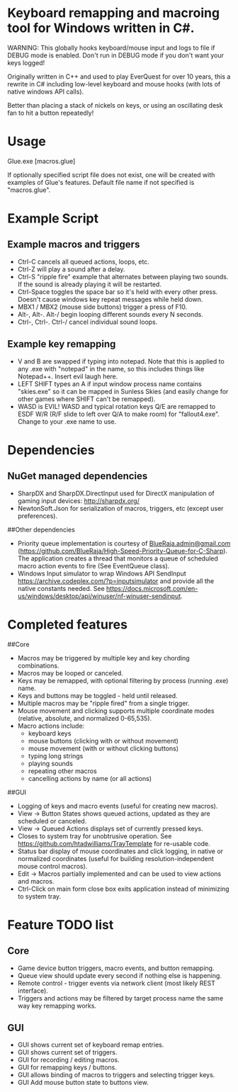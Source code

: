 # Keyboard remapping and macroing tool for Windows written in C#.

WARNING: This globally hooks keyboard/mouse input and logs to file if DEBUG mode is enabled. Don't run in DEBUG mode if you don't want your keys logged!

Originally written in C++ and used to play EverQuest for over 10 years, this a rewrite in C# including low-level keyboard and mouse hooks (with lots of native windows API calls).

Better than placing a stack of nickels on keys, or using an oscillating desk fan to hit a button repeatedly!

# Usage

Glue.exe [macros.glue]

If optionally specified script file does not exist, one will be created with examples of Glue's features.
Default file name if not specified is "macros.glue".

# Example Script

## Example macros and triggers
* Ctrl-C cancels all queued actions, loops, etc.
* Ctrl-Z will play a sound after a delay.
* Ctrl-S "ripple fire" example that alternates between playing two sounds. If the sound is already playing it will be restarted.
* Ctrl-Space toggles the space bar so it's held with every other press. Doesn't cause windows key repeat messages while held down.
* MBX1 / MBX2 (mouse side buttons) trigger a press of F10.
* Alt-, Alt-. Alt-/ begin looping different sounds every N seconds.
* Ctrl-, Ctrl-. Ctrl-/ cancel individual sound loops. 

## Example key remapping
* V and B are swapped if typing into notepad. Note that this is applied to any .exe with "notepad" in the name, so this includes things like Notepad++. Insert evil laugh here.
* LEFT SHIFT types an A if input window process name contains "skies.exe" so it can be mapped in Sunless Skies (and easily change for other games where SHIFT can't be remapped).
* WASD is EVIL! WASD and typical rotation keys Q/E are remapped to ESDF W/R (R/F slide to left over Q/A to make room) for "fallout4.exe". Change to your .exe name to use.

# Dependencies

## NuGet managed dependencies
* SharpDX and SharpDX.DirectInput used for DirectX manipulation of gaming input devices: http://sharpdx.org/ 
* NewtonSoft.Json for serialization of macros, triggers, etc (except user preferences).

##Other dependencies
* Priority queue implementation is courtesy of BlueRaja.admin@gmail.com (https://github.com/BlueRaja/High-Speed-Priority-Queue-for-C-Sharp). The application creates a thread that monitors a queue of scheduled macro action events to fire (See EventQueue class).
* Windows Input simulator to wrap Windows API SendInput https://archive.codeplex.com/?p=inputsimulator and provide all the native constants needed. See https://docs.microsoft.com/en-us/windows/desktop/api/winuser/nf-winuser-sendinput.

# Completed features

##Core

* Macros may be triggered by multiple key and key chording combinations.
* Macros may be looped or canceled.
* Keys may be remapped, with optional filtering by process (running .exe) name.
* Keys and buttons may be toggled - held until released.
* Multiple macros may be "ripple fired" from a single trigger.
* Mouse movement and clicking supports multiple coordinate modes (relative, absolute, and normalized 0-65,535).
* Macro actions include:
  - keyboard keys
  - mouse buttons (clicking with or without movement)
  - mouse movement (with or without clicking buttons)
  - typing long strings
  - playing sounds
  - repeating other macros
  - cancelling actions by name (or all actions)

##GUI

* Logging of keys and macro events (useful for creating new macros).
* View -> Button States shows queued actions, updated as they are scheduled or canceled.
* View -> Queued Actions displays set of currently pressed keys.
* Closes to system tray for unobtrusive operation. See https://github.com/htadwilliams/TrayTemplate for re-usable code.
* Status bar display of mouse coordinates and click logging, in native or normalized coordinates (useful for building resolution-independent mouse control macros).
* Edit -> Macros partially implemented and can be used to view actions and macros.
* Ctrl-Click on main form close box exits application instead of minimizing to system tray.

# Feature TODO list

## Core

* Game device button triggers, macro events, and button remapping.
* Queue view should update every second if nothing else is happening.
* Remote control - trigger events via network client (most likely REST interface).
* Triggers and actions may be filtered by target process name the same way key remapping works.

## GUI

* GUI shows current set of keyboard remap entries.
* GUI shows current set of triggers.
* GUI for recording / editing macros.
* GUI for remapping keys / buttons.
* GUI allows binding of macros to triggers and selecting trigger keys.
* GUI Add mouse button state to buttons view.
